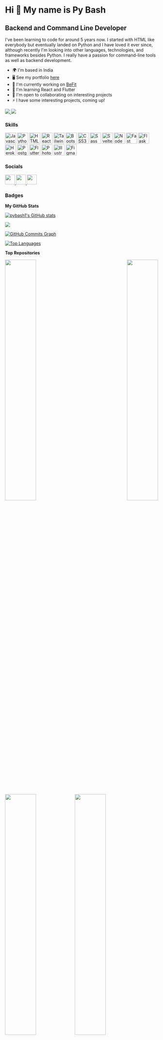 Hi 👋 My name is Py Bash
========================

Backend and Command Line Developer
----------------------------------

I've been learning to code for around 5 years now. I started with HTML like everybody but eventually landed on Python and I have loved it ever since, although recently I'm looking into other languages, technologies, and frameworks besides Python. I really have a passion for command-line tools as well as backend development.

*   🌍  I'm based in India
*   🖥️  See my portfolio [here](http://pybash.vercel.app)
*   🚀  I'm currently working on [BeFit](http://befit-tracker.vercel.app)
*   🧠  I'm learning React and Flutter
*   🤝  I'm open to collaborating on interesting projects
*   ⚡  I have some interesting projects, coming up!
<a href="https://www.github.com/pybash1" target="_blank" rel="noreferrer">
  <img src="https://img.shields.io/github/followers/pybash1?logo=github&style=for-the-badge&color=3382ed&labelColor=0f172a" />
</a>
<a href="https://www.twitter.com/py_bash1" target="_blank" rel="noreferrer">
  <img src="https://img.shields.io/twitter/follow/py_bash1?logo=twitter&style=for-the-badge&color=3382ed&labelColor=1c1917"/>
</a>

### Skills
<p align="left">
                                <a href="https://developer.mozilla.org/en-US/docs/Web/JavaScript" target="_blank" rel="noreferrer"><img src="https://raw.githubusercontent.com/danielcranney/readme-generator/main/public/icons/skills/javascript-colored.svg" width="36" height="36" alt="Javascript" /></a>
                                <a href="https://www.python.org/" target="_blank" rel="noreferrer"><img src="https://raw.githubusercontent.com/danielcranney/readme-generator/main/public/icons/skills/python-colored.svg" width="36" height="36" alt="Python" /></a>
                                <a href="https://developer.mozilla.org/en-US/docs/Glossary/HTML5" target="_blank" rel="noreferrer"><img src="https://raw.githubusercontent.com/danielcranney/readme-generator/main/public/icons/skills/html5-colored.svg" width="36" height="36" alt="HTML5" /></a>
                                <a href="https://reactjs.org/" target="_blank" rel="noreferrer"><img src="https://raw.githubusercontent.com/danielcranney/readme-generator/main/public/icons/skills/react-colored.svg" width="36" height="36" alt="React" /></a>
                                <a href="https://tailwindcss.com/" target="_blank" rel="noreferrer"><img src="https://raw.githubusercontent.com/danielcranney/readme-generator/main/public/icons/skills/tailwindcss-colored.svg" width="36" height="36" alt="TailwindCSS" /></a>
                                <a href="https://getbootstrap.com/" target="_blank" rel="noreferrer"><img src="https://raw.githubusercontent.com/danielcranney/readme-generator/main/public/icons/skills/bootstrap-colored.svg" width="36" height="36" alt="Bootstrap" /></a>
                                <a href="https://www.w3.org/TR/CSS/#css" target="_blank" rel="noreferrer"><img src="https://raw.githubusercontent.com/danielcranney/readme-generator/main/public/icons/skills/css3-colored.svg" width="36" height="36" alt="CSS3" /></a>
                                <a href="https://sass-lang.com/" target="_blank" rel="noreferrer"><img src="https://raw.githubusercontent.com/danielcranney/readme-generator/main/public/icons/skills/sass-colored.svg" width="36" height="36" alt="Sass" /></a>
                                <a href="https://svelte.dev/" target="_blank" rel="noreferrer"><img src="https://raw.githubusercontent.com/danielcranney/readme-generator/main/public/icons/skills/svelte-colored.svg" width="36" height="36" alt="Svelte" /></a>
                                <a href="https://nodejs.org/en/" target="_blank" rel="noreferrer"><img src="https://raw.githubusercontent.com/danielcranney/readme-generator/main/public/icons/skills/nodejs-colored.svg" width="36" height="36" alt="NodeJS" /></a>
                                <a href="https://fastapi.tiangolo.com/" target="_blank" rel="noreferrer"><img src="https://raw.githubusercontent.com/danielcranney/readme-generator/main/public/icons/skills/fastapi-colored.svg" width="36" height="36" alt="Fast API" /></a>
                                <a href="https://flask.palletsprojects.com/en/2.0.x/" target="_blank" rel="noreferrer"><img src="https://raw.githubusercontent.com/danielcranney/readme-generator/main/public/icons/skills/flask-colored-dark.svg" width="36" height="36" alt="Flask" /></a>
                                <a href="https://www.heroku.com/" target="_blank" rel="noreferrer"><img src="https://raw.githubusercontent.com/danielcranney/readme-generator/main/public/icons/skills/heroku-colored.svg" width="36" height="36" alt="Heroku" /></a>
                                <a href="https://www.postgresql.org/" target="_blank" rel="noreferrer"><img src="https://raw.githubusercontent.com/danielcranney/readme-generator/main/public/icons/skills/postgresql-colored.svg" width="36" height="36" alt="PostgreSQL" /></a>
                                <a href="https://flutter.dev/" target="_blank" rel="noreferrer"><img src="https://raw.githubusercontent.com/danielcranney/readme-generator/main/public/icons/skills/flutter-colored.svg" width="36" height="36" alt="Flutter" /></a>
                                <a href="https://www.adobe.com/uk/products/photoshop.html" target="_blank" rel="noreferrer"><img src="https://raw.githubusercontent.com/danielcranney/readme-generator/main/public/icons/skills/photoshop-colored-dark.svg" width="36" height="36" alt="Photoshop" /></a>
                                <a href="adobe.com/uk/products/illustrator.html" target="_blank" rel="noreferrer"><img src="https://raw.githubusercontent.com/danielcranney/readme-generator/main/public/icons/skills/illustrator-colored-dark.svg" width="36" height="36" alt="Illustrator" /></a>
                                <a href="https://www.figma.com/" target="_blank" rel="noreferrer"><img src="https://raw.githubusercontent.com/danielcranney/readme-generator/main/public/icons/skills/figma-colored.svg" width="36" height="36" alt="Figma" /></a>
                    </p>
                    

### Socials

<p align="left">
  <a href="https://discord.com/users/626461325744275464" target="_blank" rel="noreferrer">
    <img src="https://raw.githubusercontent.com/danielcranney/readme-generator/main/public/icons/socials/discord.svg" width="32" height="32" />
  </a>
  <a href="https://www.github.com/pybash1" target="_blank" rel="noreferrer">
    <img src="https://raw.githubusercontent.com/danielcranney/readme-generator/main/public/icons/socials/github-dark.svg" width="32" height="32" />
  </a>
  <a href="https://pybash.hashnode.dev" target="_blank" rel="noreferrer">
    <img src="https://raw.githubusercontent.com/danielcranney/readme-generator/main/public/icons/socials/hashnode.svg" width="32" height="32" />
  </a>
</p>

### Badges

<b>My GitHub Stats</b>

<a href="http://www.github.com/pybash1"><img src="https://github-readme-stats.vercel.app/api?username=pybash1&show_icons=true&hide=&count_private=true&title_color=3382ed&text_color=ffffff&icon_color=3382ed&bg_color=0f172a&hide_border=true&show_icons=true" alt="pybash1's GitHub stats" /></a>

<a href="http://www.github.com/pybash1"><img src="https://github-readme-streak-stats.herokuapp.com/?user=pybash1&stroke=ffffff&background=0f172a&ring=3382ed&fire=3382ed&currStreakNum=ffffff&currStreakLabel=3382ed&sideNums=ffffff&sideLabels=ffffff&dates=ffffff&hide_border=true" /></a>

<a href="http://www.github.com/pybash1"><img src="https://activity-graph.herokuapp.com/graph?username=pybash1&bg_color=0f172a&color=ffffff&line=3382ed&point=ffffff&area_color=0f172a&area=true&hide_border=true&custom_title=GitHub%20Commits%20Graph" alt="GitHub Commits Graph" /></a>

<a href="https://github.com/pybash1" align="left"><img src="https://github-readme-stats.vercel.app/api/top-langs/?username=pybash1&langs_count=10&title_color=3382ed&text_color=ffffff&icon_color=3382ed&bg_color=0f172a&hide_border=true&locale=en&custom_title=Top%20%Languages" alt="Top Languages" /></a>

<b>Top Repositories</b>

<div width="100%" align="center">
  <a href="https://github.com/pybash1/befit" align="left">
    <img align="left" width="45%" src="https://github-readme-stats.vercel.app/api/pin/?username=pybash1&repo=befit&title_color=3382ed&text_color=ffffff&icon_color=3382ed&bg_color=0f172a&hide_border=true&locale=en" />
  </a>
  <a href="https://github.com/pybash1/py_everything" align="right">
    <img align="right" width="45%" src="https://github-readme-stats.vercel.app/api/pin/?username=pybash1&repo=py_everything&title_color=3382ed&text_color=ffffff&icon_color=3382ed&bg_color=0f172a&hide_border=true&locale=en" />
  </a>
  <a href="https://github.com/pybash1/backend" align="left">
    <img align="left" width="45%" src="https://github-readme-stats.vercel.app/api/pin/?username=pybash1&repo=backend&title_color=3382ed&text_color=ffffff&icon_color=3382ed&bg_color=0f172a&hide_border=true&locale=en" />
  </a>
</div>
<br />
<div width="100%" align="center">
  <a href="https://github.com/Cotidie-project/backend" align="left">
    <img align="left" width="45%" src="https://github-readme-stats.vercel.app/api/pin/?username=Cotidie-project&repo=backend&title_color=3382ed&text_color=ffffff&icon_color=3382ed&bg_color=0f172a&hide_border=true&locale=en" />
  </a>
  <a href="https://github.com/pybash1/portfolio" align="right">
    <img align="right" width="45%" src="https://github-readme-stats.vercel.app/api/pin/?username=pybash1&repo=portfolio&title_color=3382ed&text_color=ffffff&icon_color=3382ed&bg_color=0f172a&hide_border=true&locale=en" />
  </a>
  <a href="https://github.com/CutCode-org/CutCode-svelte" align="left">
    <img align="left" width="45%" src="https://github-readme-stats.vercel.app/api/pin/?username=CutCode-org&repo=CutCode-svelte&title_color=3382ed&text_color=ffffff&icon_color=3382ed&bg_color=0f172a&hide_border=true&locale=en" />
  </a>
</div>
